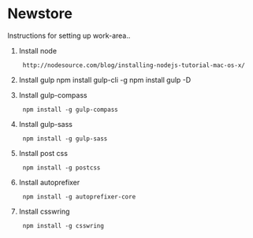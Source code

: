 # Newstore

Instructions for setting up work-area..

1. Install node 

        http://nodesource.com/blog/installing-nodejs-tutorial-mac-os-x/
        
2. Install gulp 
        npm install gulp-cli -g
        npm install gulp -D
        
3. Install gulp-compass

        npm install -g gulp-compass

4. Install gulp-sass

        npm install -g gulp-sass
        
5. Install post css
       
        npm install -g postcss
    
6. Install autoprefixer
        
        npm install -g autoprefixer-core

7. Install csswring
        
        npm install -g csswring
 
